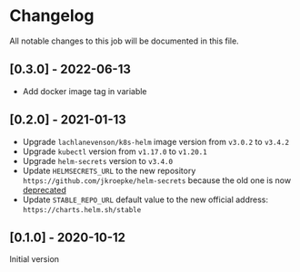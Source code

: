 # Changelog
All notable changes to this job will be documented in this file.

## [0.3.0] - 2022-06-13
* Add docker image tag in variable 

## [0.2.0] - 2021-01-13
* Upgrade `lachlanevenson/k8s-helm` image version from `v3.0.2` to `v3.4.2`
* Upgrade `kubectl` version from `v1.17.0` to `v1.20.1`
* Upgrade `helm-secrets` version to `v3.4.0`
* Update `HELMSECRETS_URL` to the new repository `https://github.com/jkroepke/helm-secrets` because the old one is now [deprecated](https://github.com/zendesk/helm-secrets#deprecation-information)
* Update `STABLE_REPO_URL` default value to the new official address: `https://charts.helm.sh/stable`


## [0.1.0] - 2020-10-12
Initial version
